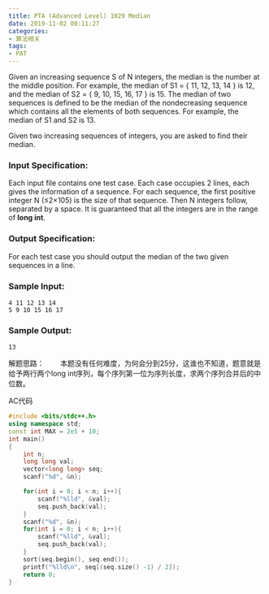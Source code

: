 ```yaml
---
title: PTA (Advanced Level) 1029 Median
date: 2019-11-02 00:11:27
categories: 
- 算法相关
tags:
- PAT
---
```


Given an increasing sequence S of N integers, the median is the number at the middle position. For example, the median of S1 = { 11, 12, 13, 14 } is 12, and the median of S2 = { 9, 10, 15, 16, 17 } is 15. The median of two sequences is defined to be the median of the nondecreasing sequence which contains all the elements of both sequences. For example, the median of S1 and S2 is 13.

Given two increasing sequences of integers, you are asked to find their median.

### Input Specification:

Each input file contains one test case. Each case occupies 2 lines, each gives the information of a sequence. For each sequence, the first positive integer N (≤2×105) is the size of that sequence. Then N integers follow, separated by a space. It is guaranteed that all the integers are in the range of **long int**.

### Output Specification:

For each test case you should output the median of the two given sequences in a line.

### Sample Input:

```in
4 11 12 13 14
5 9 10 15 16 17
```

### Sample Output:

```out
13
```

解题思路：
　　本题没有任何难度，为何会分到25分，这谁也不知道，题意就是给予两行两个long int序列，每个序列第一位为序列长度，求两个序列合并后的中位数。

AC代码

```c++
#include <bits/stdc++.h>
using namespace std;
const int MAX = 2e5 + 10;
int main()
{
    int n;
    long long val;
    vector<long long> seq;
    scanf("%d", &n);

    for(int i = 0; i < n; i++){
        scanf("%lld", &val);
        seq.push_back(val);
    }
    scanf("%d", &n);
    for(int i = 0; i < n; i++){
        scanf("%lld", &val);
        seq.push_back(val);
    }
    sort(seq.begin(), seq.end());
    printf("%lld\n", seq[(seq.size() -1) / 2]);
    return 0;
}
```

